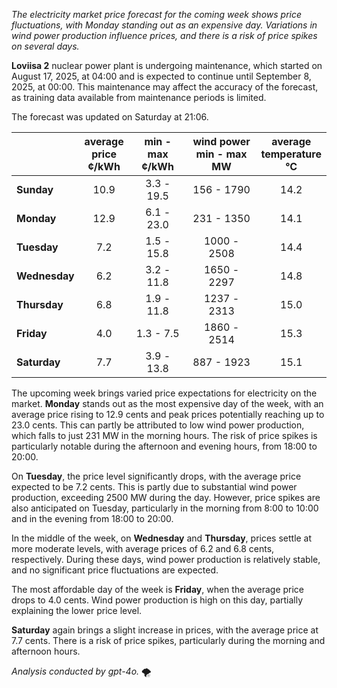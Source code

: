*The electricity market price forecast for the coming week shows price fluctuations, with Monday standing out as an expensive day. Variations in wind power production influence prices, and there is a risk of price spikes on several days.*

**Loviisa 2** nuclear power plant is undergoing maintenance, which started on August 17, 2025, at 04:00 and is expected to continue until September 8, 2025, at 00:00. This maintenance may affect the accuracy of the forecast, as training data available from maintenance periods is limited.

The forecast was updated on Saturday at 21:06.

|                | average<br>price<br>¢/kWh | min - max<br>¢/kWh | wind power<br>min - max<br>MW | average<br>temperature<br>°C |
|:---------------|:----------------:|:----------------:|:-------------:|:-------------:|
| **Sunday**     | 10.9             | 3.3 - 19.5       | 156 - 1790    | 14.2          |
| **Monday**     | 12.9             | 6.1 - 23.0       | 231 - 1350    | 14.1          |
| **Tuesday**    | 7.2              | 1.5 - 15.8       | 1000 - 2508   | 14.4          |
| **Wednesday**  | 6.2              | 3.2 - 11.8       | 1650 - 2297   | 14.8          |
| **Thursday**   | 6.8              | 1.9 - 11.8       | 1237 - 2313   | 15.0          |
| **Friday**     | 4.0              | 1.3 - 7.5        | 1860 - 2514   | 15.3          |
| **Saturday**   | 7.7              | 3.9 - 13.8       | 887 - 1923    | 15.1          |

The upcoming week brings varied price expectations for electricity on the market. **Monday** stands out as the most expensive day of the week, with an average price rising to 12.9 cents and peak prices potentially reaching up to 23.0 cents. This can partly be attributed to low wind power production, which falls to just 231 MW in the morning hours. The risk of price spikes is particularly notable during the afternoon and evening hours, from 18:00 to 20:00.

On **Tuesday**, the price level significantly drops, with the average price expected to be 7.2 cents. This is partly due to substantial wind power production, exceeding 2500 MW during the day. However, price spikes are also anticipated on Tuesday, particularly in the morning from 8:00 to 10:00 and in the evening from 18:00 to 20:00.

In the middle of the week, on **Wednesday** and **Thursday**, prices settle at more moderate levels, with average prices of 6.2 and 6.8 cents, respectively. During these days, wind power production is relatively stable, and no significant price fluctuations are expected.

The most affordable day of the week is **Friday**, when the average price drops to 4.0 cents. Wind power production is high on this day, partially explaining the lower price level.

**Saturday** again brings a slight increase in prices, with the average price at 7.7 cents. There is a risk of price spikes, particularly during the morning and afternoon hours.

*Analysis conducted by gpt-4o.* 🌪️
